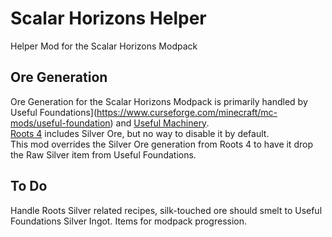 # Scalar Horizons Helper
Helper Mod for the Scalar Horizons Modpack

## Ore Generation
Ore Generation for the Scalar Horizons Modpack is primarily handled by 
Useful Foundations](https://www.curseforge.com/minecraft/mc-mods/useful-foundation) and 
[Useful Machinery](https://www.curseforge.com/minecraft/mc-mods/useful-machinery).  
[Roots 4](https://www.curseforge.com/minecraft/mc-mods/roots) includes Silver Ore, but no way to disable it by default.  
This mod overrides the Silver Ore generation from Roots 4 to have it drop the Raw Silver item from Useful Foundations.

## To Do
Handle Roots Silver related recipes, silk-touched ore should smelt to Useful Foundations Silver Ingot.
Items for modpack progression.